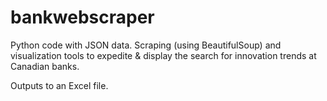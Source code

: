 # bankwebscraper
Python code with JSON data.  Scraping (using BeautifulSoup) and visualization tools to expedite &amp; display the search for innovation trends at Canadian banks.

Outputs to an Excel file.
